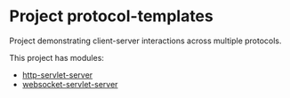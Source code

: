 # Project protocol-templates
Project demonstrating client-server interactions across multiple protocols.

This project has modules: 
* [http-servlet-server](http-servlet-server/README.md#http-servlet-server)
* [websocket-servlet-server](websocket-servlet-server/README.md#websocket-servlet-server)